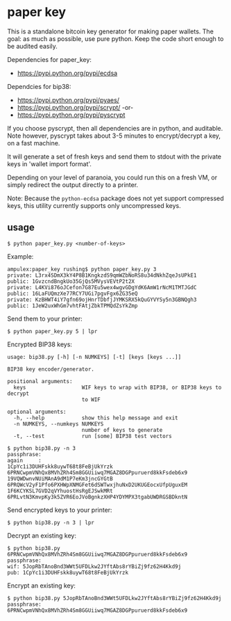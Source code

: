 paper key
=========

This is a standalone bitcoin key generator for making paper wallets.
The goal: as much as possible, use pure python.  Keep the code short enough to be audited easily.

Dependencies for paper_key:

  * https://pypi.python.org/pypi/ecdsa

Dependcies for bip38:

  * https://pypi.python.org/pypi/pyaes/
  * https://pypi.python.org/pypi/scrypt/ -or-
  * https://pypi.python.org/pypi/pyscrypt

If you choose pyscrypt, then all dependencies are in python, and auditable.
Note however, pyscrypt takes about 3-5 minutes to encrypt/decrypt a key, on a fast machine.

It will generate a set of fresh keys and send them to stdout with the private keys in 'wallet import format'.

Depending on your level of paranoia, you could run this on a fresh VM, or simply redirect the output directly to a printer.

Note: Because the `python-ecdsa` package does not yet support compressed keys, this utility
currently supports only uncompressed keys.

usage
-----

    $ python paper_key.py <number-of-keys>

Example:

    ampulex:paper_key rushing$ python paper_key.py 3
    private: L3rx4SDmX3kY4P8B1KngkzdS9qmWZbNoRS8u34dNkhZqeJsUPkE1
    public: 1GvzcndBngkUo35GjQs5MVysVEVtP2t2X
    private: L4KVi876oJCefon7G87Eu5wex4wgvGDgYdK6AmW1rNcM1TMTJGdC
    public: 16LaFUQmzXe77RCY7UGi7pgvFgx6ZG35eQ
    private: KzBHWT4iY7gfn69ojHnrTDbfjJYMKSRX5kQuGYVYSy5n3GBNQgh3
    public: 1JeW2uxWhGm7vhtFAtjZbkTPMQdZsYkZmp

Send them to your printer:

    $ python paper_key.py 5 | lpr


Encrypted BIP38 keys:

    usage: bip38.py [-h] [-n NUMKEYS] [-t] [keys [keys ...]]
    
    BIP38 key encoder/generator.
    
    positional arguments:
      keys                  WIF keys to wrap with BIP38, or BIP38 keys to decrypt
                            to WIF
    
    optional arguments:
      -h, --help            show this help message and exit
      -n NUMKEYS, --numkeys NUMKEYS
                            number of keys to generate
      -t, --test            run [some] BIP38 test vectors

    $ python bip38.py -n 3
    passphrase:
    again     :
    1CpYc1i3DUHFskk8uywT68t8FeBjUkYrzk
    6PRNCwpmVNhQx8MVhZRh4Sm8GGUiiwq7MGAZ8DGPpuruerd8kkFsdeb6x9
    19VQWDwnvNUiMAnA9dM1P7eKm3jncGYGtB
    6PRQWcV2yF1Pfo6PXHWpXNMGFet6dSWTwxjhuNxD2UKUGEocxUfpUguxEM
    1F6KCYKSL7GVD2qVYhuostHsRgEJSwkMRt
    6PRLvtN3KmvpKy3k5ZVR6EoJVoBgnkzXHP4YDYMPX3tgabUWDRGSBDkntN

Send encrypted keys to your printer:

    $ python bip38.py -n 3 | lpr

Decrypt an existing key:

    $ python bip38.py 6PRNCwpmVNhQx8MVhZRh4Sm8GGUiiwq7MGAZ8DGPpuruerd8kkFsdeb6x9
    passphrase:
    wif: 5JopRbTAnoBnd3WWt5UFDLkw2JYftAbs8rYBiZj9fz62H4Kkd9j
    pub: 1CpYc1i3DUHFskk8uywT68t8FeBjUkYrzk

Encrypt an existing key:

    $ python bip38.py 5JopRbTAnoBnd3WWt5UFDLkw2JYftAbs8rYBiZj9fz62H4Kkd9j
    passphrase:
    6PRNCwpmVNhQx8MVhZRh4Sm8GGUiiwq7MGAZ8DGPpuruerd8kkFsdeb6x9

